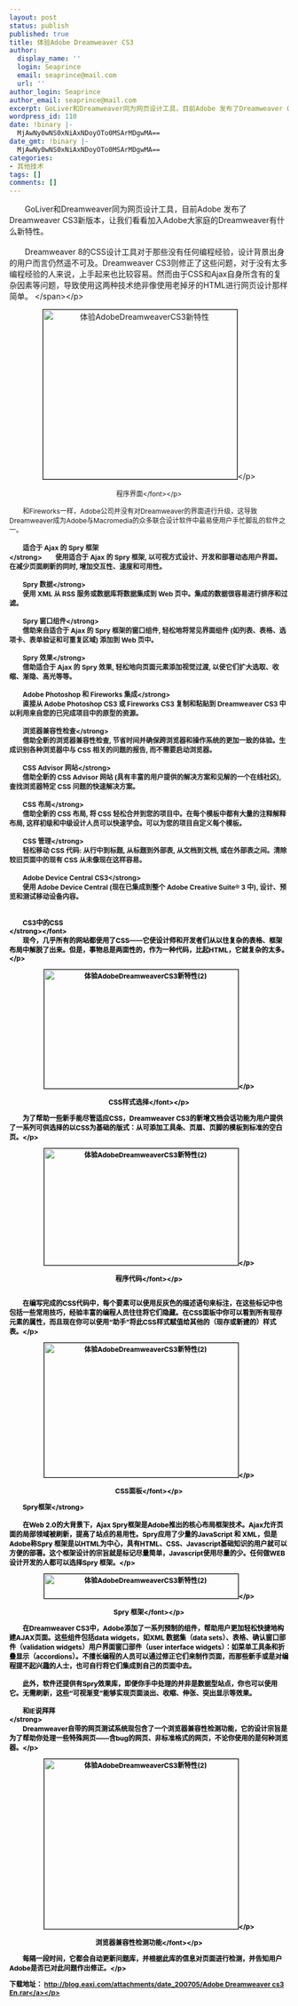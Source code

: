 ```yaml
---
layout: post
status: publish
published: true
title: 体验Adobe Dreamweaver CS3
author:
  display_name: ''
  login: Seaprince
  email: seaprince@mail.com
  url: ''
author_login: Seaprince
author_email: seaprince@mail.com
excerpt: GoLiver和Dreamweaver同为网页设计工具，目前Adobe 发布了Dreamweaver CS3新版本，让我们看看加入Adobe大家庭的Dreamweaver有什么新特性。
wordpress_id: 110
date: !binary |-
  MjAwNy0wNS0xNiAxNDoyOTo0MSArMDgwMA==
date_gmt: !binary |-
  MjAwNy0wNS0xNiAxNDoyOTo0MSArMDgwMA==
categories:
- 其他技术
tags: []
comments: []
---
```

<p><span>　　GoLiver和Dreamweaver同为网页设计工具，目前Adobe 发布了Dreamweaver CS3新版本，让我们看看加入Adobe大家庭的Dreamweaver有什么新特性。<br &#47;><br &#47;>　　Dreamweaver 8的CSS设计工具对于那些没有任何编程经验，设计背景出身的用户而言仍然遥不可及。Dreamweaver CS3则修正了这些问题，对于没有太多编程经验的人来说，上手起来也比较容易。然而由于CSS和Ajax自身所含有的复杂因素等问题，导致使用这两种技术绝非像使用老掉牙的HTML进行网页设计那样简单。 <&#47;span><&#47;p></p>
<p align="center"><img style="BORDER-RIGHT: #000 1px solid; BORDER-TOP: #000 1px solid; BORDER-LEFT: #000 1px solid; WIDTH: 350px; BORDER-BOTTOM: #000 1px solid; HEIGHT: 305px" alt="体验AdobeDreamweaverCS3新特性" hspace="" src="http:&#47;&#47;image2.sina.com.cn&#47;IT&#47;cr&#47;2007&#47;0409&#47;2039323156.jpg" &#47;><&#47;p></p>
<p align="center"><font style="FONT-SIZE: 12px">程序界面<&#47;font><&#47;p></p>
<p>　　和Fireworks一样，Adobe公司并没有对Dreamweaver的界面进行升级，这导致Dreamweaver成为Adobe与Macromedia的众多联合设计软件中最易使用户手忙脚乱的软件之一。<br &#47;><br &#47;><strong>　　适合于 Ajax 的 Spry 框架<br &#47;><&#47;strong>　　使用适合于 Ajax 的 Spry 框架, 以可视方式设计、开发和部署动态用户界面。 在减少页面刷新的同时, 增加交互性、速度和可用性。<br &#47;><br &#47;><strong>　　Spry 数据<&#47;strong><br &#47;>　　使用 XML 从 RSS 服务或数据库将数据集成到 Web 页中。集成的数据很容易进行排序和过滤。<br &#47;><br &#47;>　<strong>　Spry 窗口组件<&#47;strong><br &#47;>　　借助来自适合于 Ajax 的 Spry 框架的窗口组件, 轻松地将常见界面组件 (如列表、表格、选项卡、表单验证和可重复区域) 添加到 Web 页中。<br &#47;><br &#47;><strong>　　Spry 效果<&#47;strong><br &#47;>　　借助适合于 Ajax 的 Spry 效果, 轻松地向页面元素添加视觉过渡, 以使它们扩大选取、收缩、渐隐、高光等等。<br &#47;><br &#47;><strong>　　Adobe Photoshop 和 Fireworks 集成<&#47;strong><br &#47;>　　直接从 Adobe Photoshop CS3 或 Fireworks CS3 复制和粘贴到 Dreamweaver CS3 中以利用来自您的已完成项目中的原型的资源。<br &#47;><br &#47;><strong>　　浏览器兼容性检查<&#47;strong><br &#47;>　　借助全新的浏览器兼容性检查, 节省时间并确保跨浏览器和操作系统的更加一致的体验。生成识别各种浏览器中与 CSS 相关的问题的报告, 而不需要启动浏览器。<br &#47;><br &#47;><strong>　　CSS Advisor 网站<&#47;strong><br &#47;>　　借助全新的 CSS Advisor 网站 (具有丰富的用户提供的解决方案和见解的一个在线社区), 查找浏览器特定 CSS 问题的快速解决方案。<br &#47;><br &#47;><strong>　　CSS 布局<&#47;strong><br &#47;>　　借助全新的 CSS 布局, 将 CSS 轻松合并到您的项目中。在每个模板中都有大量的注释解释布局, 这样初级和中级设计人员可以快速学会。可以为您的项目自定义每个模板。<br &#47;><br &#47;><strong>　　CSS 管理<&#47;strong><br &#47;>　　轻松移动 CSS 代码: 从行中到标题, 从标题到外部表, 从文档到文档, 或在外部表之间。清除较旧页面中的现有 CSS 从未像现在这样容易。<br &#47;><br &#47;><strong>　　Adobe Device Central CS3<&#47;strong><br &#47;>　　使用 Adobe Device Central (现在已集成到整个 Adobe Creative Suite&reg; 3 中), 设计、预览和测试移动设备内容。<br &#47;><br &#47;><br &#47;>　<font color="#000000"><strong>　CS3中的CSS<br &#47;><&#47;strong><&#47;font><br &#47;>　　现今，几乎所有的网站都使用了CSS&mdash;&mdash;它使设计师和开发者们从以往复杂的表格、框架布局中解脱了出来。但是，事物总是两面性的，作为一种代码，比起HTML，它就复杂的太多。<&#47;p></p>
<p align="center"><img style="BORDER-RIGHT: #000 1px solid; BORDER-TOP: #000 1px solid; BORDER-LEFT: #000 1px solid; WIDTH: 350px; BORDER-BOTTOM: #000 1px solid; HEIGHT: 214px" alt="体验AdobeDreamweaverCS3新特性(2)" hspace="" src="http:&#47;&#47;image2.sina.com.cn&#47;IT&#47;cr&#47;2007&#47;0409&#47;2683729364.jpg" &#47;><&#47;p></p>
<p align="center"><font style="FONT-SIZE: 12px">CSS样式选择<&#47;font><&#47;p></p>
<p>　　为了帮助一些新手能尽管适应CSS，Dreamweaver CS3的新增文档会话功能为用户提供了一系列可供选择的以CSS为基础的版式：从可添加工具条、页眉、页脚的模板到标准的空白页。<&#47;p></p>
<p align="center"><img style="BORDER-RIGHT: #000 1px solid; BORDER-TOP: #000 1px solid; BORDER-LEFT: #000 1px solid; WIDTH: 350px; BORDER-BOTTOM: #000 1px solid; HEIGHT: 210px" alt="体验AdobeDreamweaverCS3新特性(2)" hspace="" src="http:&#47;&#47;image2.sina.com.cn&#47;IT&#47;cr&#47;2007&#47;0409&#47;261363698.jpg" &#47;><&#47;p></p>
<p align="center"><font style="FONT-SIZE: 12px">程序代码<&#47;font><&#47;p></p>
<p><br &#47;>　　在编写完成的CSS代码中，每个要素可以使用反灰色的描述语句来标注，在这些标记中也包括一些常用技巧，经验丰富的编程人员往往将它们隐藏。在CSS面板中你可以看到所有现存元素的属性，而且现在你可以使用&ldquo;助手&rdquo;将此CSS样式赋值给其他的（现存或新建的）样式表。<&#47;p></p>
<p align="center"><img style="BORDER-RIGHT: #000 1px solid; BORDER-TOP: #000 1px solid; BORDER-LEFT: #000 1px solid; WIDTH: 350px; BORDER-BOTTOM: #000 1px solid; HEIGHT: 242px" alt="体验AdobeDreamweaverCS3新特性(2)" hspace="" src="http:&#47;&#47;image2.sina.com.cn&#47;IT&#47;cr&#47;2007&#47;0409&#47;1827660426.jpg" &#47;><&#47;p></p>
<p align="center"><font style="FONT-SIZE: 12px">CSS面板<&#47;font><&#47;p></p>
<p>　　<strong>Spry框架<&#47;strong><br &#47;><br &#47;>　　在Web 2.0的大背景下，Ajax Spry框架是Adobe推出的核心布局框架技术。Ajax允许页面的局部领域被刷新，提高了站点的易用性。Spry应用了少量的JavaScript 和 XML，但是Adobe称Spry 框架是以HTML为中心，具有HTML、CSS、Javascript基础知识的用户就可以方便的部署。这个框架设计的宗旨就是标记尽量简单，Javascript使用尽量的少。任何做WEB设计开发的人都可以选择Spry 框架。<&#47;p></p>
<p align="center"><img style="BORDER-RIGHT: #000 1px solid; BORDER-TOP: #000 1px solid; BORDER-LEFT: #000 1px solid; WIDTH: 350px; BORDER-BOTTOM: #000 1px solid; HEIGHT: 44px" alt="体验AdobeDreamweaverCS3新特性(2)" hspace="" src="http:&#47;&#47;image2.sina.com.cn&#47;IT&#47;cr&#47;2007&#47;0409&#47;1611622182.jpg" &#47;><&#47;p></p>
<p align="center"><font style="FONT-SIZE: 12px">Spry 框架<&#47;font><&#47;p></p>
<p>　　在Dreamweaver CS3中，Adobe添加了一系列预制的组件，帮助用户更加轻松快捷地构建AJAX页面。这些组件包括data widgets，如XML 数据集（data sets）、表格、确认窗口部件（validation widgets）用户界面窗口部件（user interface widgets）：如菜单工具条和折叠显示（accordions）。不擅长编程的人员可以通过修正它们来制作页面，而那些新手或是对编程提不起兴趣的人士，也可自行将它们集成到自己的页面中去。<br &#47;><br &#47;>　　此外，软件还提供有Spry效果库，即便你手中处理的并非是数据型站点，你也可以使用它。无需刷新，这些&ldquo;可视渐变&rdquo;能够实现页面淡出、收缩、伸张、突出显示等效果。<br &#47;><strong><br &#47;>　　和IE说拜拜<br &#47;><&#47;strong><br &#47;>　　Dreamweaver自带的网页测试系统现包含了一个浏览器兼容性检测功能，它的设计宗旨是为了帮助你处理一些特殊网页&mdash;&mdash;含bug的网页、非标准格式的网页，不论你使用的是何种浏览器。<&#47;p></p>
<p align="center"><img style="BORDER-RIGHT: #000 1px solid; BORDER-TOP: #000 1px solid; BORDER-LEFT: #000 1px solid; WIDTH: 350px; BORDER-BOTTOM: #000 1px solid; HEIGHT: 306px" alt="体验AdobeDreamweaverCS3新特性(2)" hspace="" src="http:&#47;&#47;image2.sina.com.cn&#47;IT&#47;cr&#47;2007&#47;0409&#47;2627255582.jpg" &#47;><&#47;p></p>
<p align="center"><font style="FONT-SIZE: 12px">浏览器兼容性检测功能<&#47;font><&#47;p></p>
<p>　　每隔一段时间，它都会自动更新问题库，并根据此库的信息对页面进行检测，并告知用户Adobe是否已对此问题作出修正。<&#47;p></p>
<p>下载地址： <a href="http:&#47;&#47;blog.eaxi.com&#47;attachments&#47;date_200705&#47;Adobe Dreamweaver cs3 En.rar">http:&#47;&#47;blog.eaxi.com&#47;attachments&#47;date_200705&#47;Adobe Dreamweaver cs3 En.rar<&#47;a><&#47;p></p>
